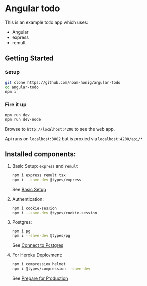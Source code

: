 # Angular todo

This is an example todo app which uses:

- Angular
- express
- remult

## Getting Started

### Setup

```sh
git clone https://github.com/noam-honig/angular-todo
cd angular-todo
npm i
```

### Fire it up

```sh
npm run dev
npm run dev-node
```

Browse to `http://localhost:4200` to see the web app.

Api runs on `localhost:3002` but is proxied via `localhost:4200/api/*`

## Installed components:

1. Basic Setup: `express` and `remult`
   ```sh
   npm i express remult tsx
   npm i --save-dev @types/express
   ```
   See [Basic Setup](https://remult.dev/tutorials/angular/#option-2-step-by-step-setup)
2. Authentication:

   ```sh
   npm i cookie-session
   npm i --save-dev @types/cookie-session
   ```

3. Postgres:
   ```sh
   npm i pg
   npm i --save-dev @types/pg
   ```
   See [Connect to Postgres](https://remult.dev/tutorials/angular/deployment.html#connect-to-postgres)
4. For Heroku Deployment:
   ```sh
   npm i compression helmet
   npm i @types/compression --save-dev
   ```
   See [Prepare for Production](https://remult.dev/tutorials/angular/deployment.html#prepare-for-production)
